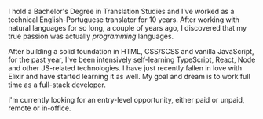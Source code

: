 I hold a Bachelor's Degree in Translation Studies and I've worked as a technical English-Portuguese translator for 10 years. After working with natural languages for so long, a couple of years ago, I discovered that my true passion was actually _programming_ languages.

After building a solid foundation in HTML, CSS/SCSS and vanilla JavaScript, for the past year, I've been intensively self-learning TypeScript, React, Node and other JS-related technologies. I have just recently fallen in love with Elixir and have started learning it as well. My goal and dream is to work full time as a full-stack developer.

I'm currently looking for an entry-level opportunity, either paid or unpaid, remote or in-office.
